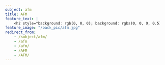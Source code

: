 ```yaml
---
subject: afm
title: AFM
feature_text: |
    <h2 style="background: rgb(0, 0, 0); background: rgba(0, 0, 0, 0.5); color: #f1f1f1; padding: 10px;">AFM</h2>
feature_image: "/back_pic/afm.jpg"
redirect_from:
    - /subject/afm/
    - /afm
    - /afm/
    - /AFM
    - /AFM/
---
```

